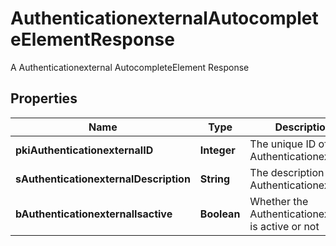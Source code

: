 

# AuthenticationexternalAutocompleteElementResponse

A Authenticationexternal AutocompleteElement Response

## Properties

| Name | Type | Description | Notes |
|------------ | ------------- | ------------- | -------------|
|**pkiAuthenticationexternalID** | **Integer** | The unique ID of the Authenticationexternal |  |
|**sAuthenticationexternalDescription** | **String** | The description of the Authenticationexternal |  |
|**bAuthenticationexternalIsactive** | **Boolean** | Whether the Authenticationexternal is active or not |  |



